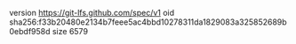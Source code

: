 version https://git-lfs.github.com/spec/v1
oid sha256:f33b20480e2134b7feee5ac4bbd10278311da1829083a325852689b0ebdf958d
size 6579
